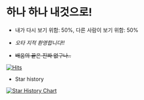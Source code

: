# 하나 하나 내것으로!

- 내가 다시 보기 위함: 50%, 다른 사람이 보기 위함: 50%

- _오타 지적 환영합니다!!_

- ~~배움의 끝은 진짜 없구나..~~

[![Hits](https://hits.seeyoufarm.com/api/count/incr/badge.svg?url=https%3A%2F%2Fgithub.com%2Fsangw-w0o/Study)](https://hits.seeyoufarm.com)

- Star history

[![Star History Chart](https://api.star-history.com/svg?repos=sang-w0o/Study&type=Date)](https://star-history.com/#sang-w0o/Study&Date)

